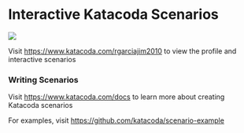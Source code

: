 # Interactive Katacoda Scenarios

[![](http://shields.katacoda.com/katacoda/rgarciajim2010/count.svg)](https://www.katacoda.com/rgarciajim2010 "Get your profile on Katacoda.com")

Visit https://www.katacoda.com/rgarciajim2010 to view the profile and interactive scenarios

### Writing Scenarios
Visit https://www.katacoda.com/docs to learn more about creating Katacoda scenarios

For examples, visit https://github.com/katacoda/scenario-example
